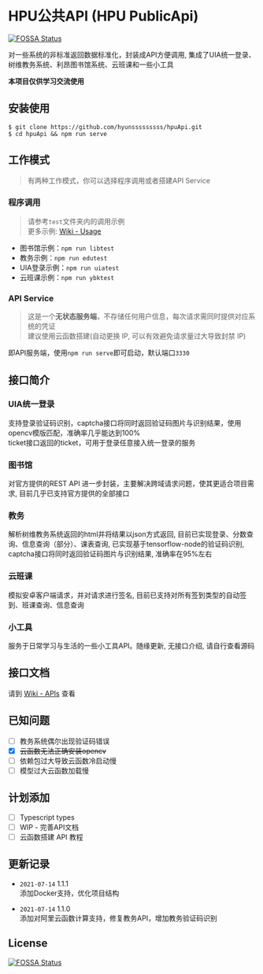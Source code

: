 # HPU公共API (HPU PublicApi)
[![FOSSA Status](https://app.fossa.com/api/projects/git%2Bgithub.com%2Fhyunsssssssss%2FhpuApi.svg?type=shield)](https://app.fossa.com/projects/git%2Bgithub.com%2Fhyunsssssssss%2FhpuApi?ref=badge_shield)

对一些系统的非标准返回数据标准化，封装成API方便调用, 集成了UIA统一登录、树维教务系统、利昂图书馆系统、云班课和一些小工具  

**本项目仅供学习交流使用**

## 安装使用
```
$ git clone https://github.com/hyunsssssssss/hpuApi.git
$ cd hpuApi && npm run serve
```

## 工作模式
> 有两种工作模式，你可以选择程序调用或者搭建API Service

### 程序调用
> 请参考`test`文件夹内的调用示例  
> 更多示例: [Wiki - Usage](../../wiki/Usage)

- 图书馆示例：`npm run libtest`
- 教务示例：`npm run edutest`
- UIA登录示例：`npm run uiatest`
- 云班课示例：`npm run ybktest`

### API Service
> 这是一个**无状态服务端**，不存储任何用户信息，每次请求需同时提供对应系统的凭证  
> 建议使用云函数搭建(自动更换 IP, 可以有效避免请求量过大导致封禁 IP)

即API服务端，使用`npm run serve`即可启动，默认端口`3330`  

## 接口简介

### UIA统一登录
支持登录验证码识别，captcha接口将同时返回验证码图片与识别结果，使用opencv模版匹配，准确率几乎能达到100%  
ticket接口返回的ticket，可用于登录任意接入统一登录的服务  

### 图书馆
对官方提供的REST API 进一步封装，主要解决跨域请求问题，使其更适合项目需求, 目前几乎已支持官方提供的全部接口

### 教务
解析树维教务系统返回的html并将结果以json方式返回, 目前已实现登录、分数查询、信息查询（部分）、课表查询, 已实现基于tensorflow-node的验证码识别, captcha接口将同时返回验证码图片与识别结果, 准确率在95%左右

### 云班课
模拟安卓客户端请求，并对请求进行签名, 目前已支持对所有签到类型的自动签到、班课查询、信息查询

### 小工具
服务于日常学习与生活的一些小工具API。随缘更新, 无接口介绍, 请自行查看源码

## 接口文档 
请到 [Wiki - APIs](../../wiki/apis) 查看

## 已知问题
- [ ] 教务系统偶尔出现验证码错误
- [x] <del>云函数无法正确安装opencv</del>
- [ ] 依赖包过大导致云函数冷启动慢
- [ ] 模型过大云函数加载慢

## 计划添加
- [ ] Typescript types
- [ ] WIP - 完善API文档
- [ ] 云函数搭建 API 教程

## 更新记录
- `2021-07-14` 1.1.1  
添加Docker支持，优化项目结构


- `2021-07-14` 1.1.0  
添加对阿里云函数计算支持，修复教务API，增加教务验证码识别


## License
[![FOSSA Status](https://app.fossa.com/api/projects/git%2Bgithub.com%2Fhyunsssssssss%2FhpuApi.svg?type=large)](https://app.fossa.com/projects/git%2Bgithub.com%2Fhyunsssssssss%2FhpuApi?ref=badge_large)